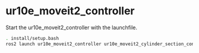 # ur10e_moveit2_controller
Start the ur10e_moveit2_controller with the launchfile.

```bash
. install/setup.bash
ros2 launch ur10e_moveit2_controller ur10e_moveit2_cylinder_section_controller.launch.py
```
